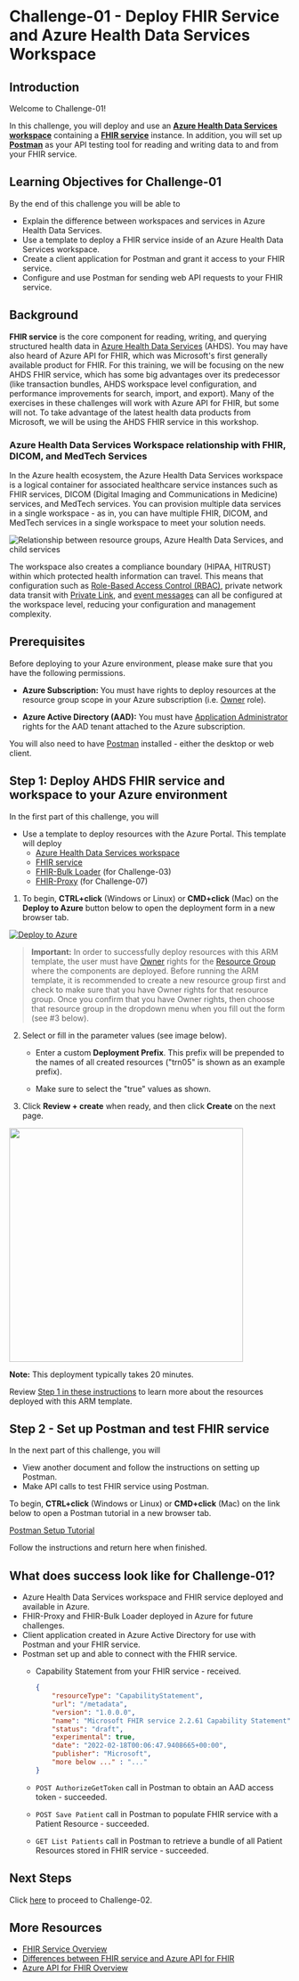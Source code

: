 # Challenge-01 - Deploy FHIR Service and Azure Health Data Services Workspace

## Introduction

Welcome to Challenge-01!

In this challenge, you will deploy and use an **[Azure Health Data Services workspace](https://docs.microsoft.com/en-us/azure/healthcare-apis/workspace-overview)** containing a **[FHIR service](https://docs.microsoft.com/en-us/azure/healthcare-apis/fhir/overview)** instance. In addition, you will set up **[Postman](https://www.postman.com/)** as your API testing tool for reading and writing data to and from your FHIR service.

## Learning Objectives for Challenge-01

By the end of this challenge you will be able to

+ Explain the difference between workspaces and services in Azure Health Data Services.
+ Use a template to deploy a FHIR service inside of an Azure Health Data Services workspace.
+ Create a client application for Postman and grant it access to your FHIR service.
+ Configure and use Postman for sending web API requests to your FHIR service.

## Background

**FHIR service** is the core component for reading, writing, and querying structured health data in [Azure Health Data Services](https://docs.microsoft.com/en-us/azure/healthcare-apis/healthcare-apis-overview) (AHDS). You may have also heard of Azure API for FHIR, which was Microsoft's first generally available product for FHIR. For this training, we will be focusing on the new AHDS FHIR service, which has some big advantages over its predecessor (like transaction bundles, AHDS workspace level configuration, and performance improvements for search, import, and export). Many of the exercises in these challenges will work with Azure API for FHIR, but some will not. To take advantage of the latest health data products from Microsoft, we will be using the AHDS FHIR service in this workshop.

### Azure Health Data Services Workspace relationship with FHIR, DICOM, and MedTech Services

In the Azure health ecosystem, the Azure Health Data Services workspace is a logical container for associated healthcare service instances such as FHIR services, DICOM (Digital Imaging and Communications in Medicine) services, and MedTech services. You can provision multiple data services in a single workspace - as in, you can have multiple FHIR, DICOM, and MedTech services in a single workspace to meet your solution needs.

![Relationship between resource groups, Azure Health Data Services, and child services](./media/azure-health-data-services-workspace-overview.png)

The workspace also creates a compliance boundary (HIPAA, HITRUST) within which protected health information can travel. This means that configuration such as [Role-Based Access Control (RBAC)](https://docs.microsoft.com/azure/healthcare-apis/configure-azure-rbac), private network data transit with [Private Link](https://docs.microsoft.com/azure/healthcare-apis/healthcare-apis-configure-private-link), and [event messages](https://docs.microsoft.com/azure/healthcare-apis/events/events-deploy-portal) can all be configured at the workspace level, reducing your configuration and management complexity.

## Prerequisites

Before deploying to your Azure environment, please make sure that you have the following permissions.

+ **Azure Subscription:** You must have rights to deploy resources at the resource group scope in your Azure subscription (i.e. [Owner](https://docs.microsoft.com/azure/role-based-access-control/built-in-roles#owner) role).

+ **Azure Active Directory (AAD):** You must have [Application Administrator](https://docs.microsoft.com/azure/active-directory/roles/permissions-reference#application-administrator) rights for the AAD tenant attached to the Azure subscription.

You will also need to have [Postman](https://www.getpostman.com/) installed - either the desktop or web client.

## Step 1: Deploy AHDS FHIR service and workspace to your Azure environment

In the first part of this challenge, you will

+ Use a template to deploy resources with the Azure Portal. This template will deploy
  + [Azure Health Data Services workspace](https://docs.microsoft.com/en-us/azure/healthcare-apis/workspace-overview)
  + [FHIR service](https://docs.microsoft.com/en-us/azure/healthcare-apis/fhir/overview)
  + [FHIR-Bulk Loader](https://github.com/microsoft/fhir-loader) (for Challenge-03)
  + [FHIR-Proxy](https://github.com/microsoft/fhir-proxy) (for Challenge-07)

1. To begin, **CTRL+click** (Windows or Linux) or **CMD+click** (Mac) on the **Deploy to Azure** button below to open the deployment form in a new browser tab.

[![Deploy to Azure](https://aka.ms/deploytoazurebutton)](https://portal.azure.com/#create/Microsoft.Template/uri/https%3A%2F%2Fraw.githubusercontent.com%2Fmicrosoft%2Fazure-health-data-services-workshop%2Fmain%2Fresources%2Fdeploy%2Fdeployfhirtrain.json)

> __Important:__ In order to successfully deploy resources with this ARM template, the user must have [Owner](https://docs.microsoft.com/en-us/azure/role-based-access-control/built-in-roles#owner) rights for the [Resource Group](https://docs.microsoft.com/en-us/azure/azure-resource-manager/management/manage-resource-groups-portal) where the components are deployed. Before running the ARM template, it is recommended to create a new resource group first and check to make sure that you have Owner rights for that resource group. Once you confirm that you have Owner rights, then choose that resource group in the dropdown menu when you fill out the form (see #3 below).

2. Select or fill in the parameter values (see image below).

    + Enter a custom **Deployment Prefix**. This prefix will be prepended to the names of all created resources ("trn05" is shown as an example prefix).

    + Make sure to select the "true" values as shown.

3. Click **Review + create** when ready, and then click **Create** on the next page. 

<img src="../resources/docs/images/ARM_template_config2.png" height="420"> 

**Note:** This deployment typically takes 20 minutes.

Review [Step 1 in these instructions](../resources/docs/FHIR-Starter_ARM_template_README.md#step-1---initial-deployment) to learn more about the resources deployed with this ARM template.

## Step 2 - Set up Postman and test FHIR service

In the next part of this challenge, you will

+ View another document and follow the instructions on setting up Postman.
+ Make API calls to test FHIR service using Postman.

To begin, **CTRL+click** (Windows or Linux) or **CMD+click** (Mac) on the link below to open a Postman tutorial in a new browser tab.

[Postman Setup Tutorial](../resources/docs/Postman_FHIR_service_README.md)

Follow the instructions and return here when finished.

## What does success look like for Challenge-01?

+ Azure Health Data Services workspace and FHIR service deployed and available in Azure.
+ FHIR-Proxy and FHIR-Bulk Loader deployed in Azure for future challenges.
+ Client application created in Azure Active Directory for use with Postman and your FHIR service.
+ Postman set up and able to connect with the FHIR service.
  + Capability Statement from your FHIR service - received.

    ```json
    {
        "resourceType": "CapabilityStatement",
        "url": "/metadata",
        "version": "1.0.0.0",
        "name": "Microsoft FHIR service 2.2.61 Capability Statement",
        "status": "draft",
        "experimental": true,
        "date": "2022-02-18T00:06:47.9408665+00:00",
        "publisher": "Microsoft",
        "more below ..." : "..."
    }
    ```

  + `POST AuthorizeGetToken` call in Postman to obtain an AAD access token - succeeded.
  + `POST Save Patient` call in Postman to populate FHIR service with a Patient Resource - succeeded.
  + `GET List Patients` call in Postman to retrieve a bundle of all Patient Resources stored in FHIR service - succeeded.

## Next Steps

Click [here](<../Challenge-02 - Convert HL7v2 and C-CDA to FHIR/Readme.md>) to proceed to Challenge-02.

## More Resources

+ [FHIR Service Overview](https://docs.microsoft.com/azure/healthcare-apis/fhir/overview)
+ [Differences between FHIR service and Azure API for FHIR](https://docs.microsoft.com/azure/healthcare-apis/fhir/fhir-faq#what-is-the-difference-between-azure-api-for-fhir-and-the-fhir-service-in-the-azure-health-data-services)
+ [Azure API for FHIR Overview](https://docs.microsoft.com/azure/healthcare-apis/azure-api-for-fhir/overview)
